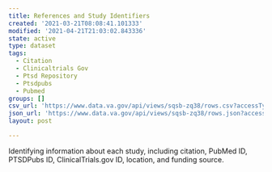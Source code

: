 ```yaml
---
title: References and Study Identifiers
created: '2021-03-21T08:08:41.101333'
modified: '2021-04-21T21:03:02.843336'
state: active
type: dataset
tags:
  - Citation
  - Clinicaltrials Gov
  - Ptsd Repository
  - Ptsdpubs
  - Pubmed
groups: []
csv_url: 'https://www.data.va.gov/api/views/sqsb-zq38/rows.csv?accessType=DOWNLOAD'
json_url: 'https://www.data.va.gov/api/views/sqsb-zq38/rows.json?accessType=DOWNLOAD'
layout: post

---
```

Identifying information about each study, including citation, PubMed ID, PTSDPubs ID, ClinicalTrials.gov ID, location, and funding source.
